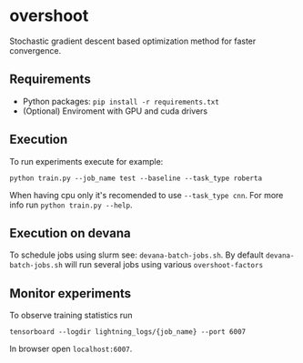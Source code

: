 # overshoot

Stochastic gradient descent based optimization method for faster convergence.

## Requirements

 - Python packages: `pip install -r requirements.txt`
 - (Optional) Enviroment with GPU and cuda drivers

## Execution

To run experiments execute for example:
```
python train.py --job_name test --baseline --task_type roberta
```
When having cpu only it's recomended to use `--task_type cnn`.
For more info run `python train.py --help`.

## Execution on devana
To schedule jobs using slurm see: `devana-batch-jobs.sh`.
By default `devana-batch-jobs.sh` will run several jobs using various `overshoot-factors`


## Monitor experiments
To observe training statistics run 
```
tensorboard --logdir lightning_logs/{job_name} --port 6007
```
In browser open `localhost:6007`.

